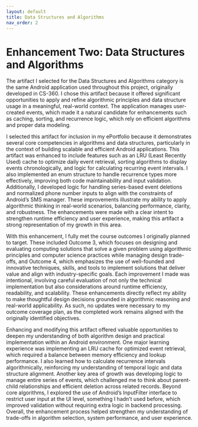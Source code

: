 ```yaml
---
layout: default
title: Data Structures and Algorithms
nav_order: 2
---
```


# Enhancement Two: Data Structures and Algorithms

The artifact I selected for the Data Structures and Algorithms category is the same Android application used throughout this project, originally developed in CS-360. I chose this artifact because it offered significant opportunities to apply and refine algorithmic principles and data structure usage in a meaningful, real-world context. The application manages user-created events, which made it a natural candidate for enhancements such as caching, sorting, and recurrence logic, which rely on efficient algorithms and proper data modeling.

I selected this artifact for inclusion in my ePortfolio because it demonstrates several core competencies in algorithms and data structures, particularly in the context of building scalable and efficient Android applications. This artifact was enhanced to include features such as an LRU (Least Recently Used) cache to optimize daily event retrieval, sorting algorithms to display events chronologically, and logic for calculating recurring event intervals. I also implemented an enum structure to handle recurrence types more effectively, improving both code maintainability and input validation. Additionally, I developed logic for handling series-based event deletions and normalized phone number inputs to align with the constraints of Android’s SMS manager. These improvements illustrate my ability to apply algorithmic thinking in real-world scenarios, balancing performance, clarity, and robustness. The enhancements were made with a clear intent to strengthen runtime efficiency and user experience, making this artifact a strong representation of my growth in this area.

With this enhancement, I fully met the course outcomes I originally planned to target. These included Outcome 3, which focuses on designing and evaluating computing solutions that solve a given problem using algorithmic principles and computer science practices while managing design trade-offs, and Outcome 4, which emphasizes the use of well-founded and innovative techniques, skills, and tools to implement solutions that deliver value and align with industry-specific goals. Each improvement I made was intentional, involving careful evaluation of not only the technical implementation but also considerations around runtime efficiency, readability, and scalability. These enhancements directly reflect my ability to make thoughtful design decisions grounded in algorithmic reasoning and real-world applicability. As such, no updates were necessary to my outcome coverage plan, as the completed work remains aligned with the originally identified objectives.

Enhancing and modifying this artifact offered valuable opportunities to deepen my understanding of both algorithm design and practical implementation within an Android environment. One major learning experience was implementing an LRU cache for optimized event retrieval, which required a balance between memory efficiency and lookup performance. I also learned how to calculate recurrence intervals algorithmically, reinforcing my understanding of temporal logic and data structure alignment. Another key area of growth was developing logic to manage entire series of events, which challenged me to think about parent-child relationships and efficient deletion across related records. Beyond core algorithms, I explored the use of Android’s InputFilter interface to restrict user input at the UI level, something I hadn’t used before, which improved validation without requiring extra logic in backend processing. Overall, the enhancement process helped strengthen my understanding of trade-offs in algorithm selection, system performance, and user experience.
